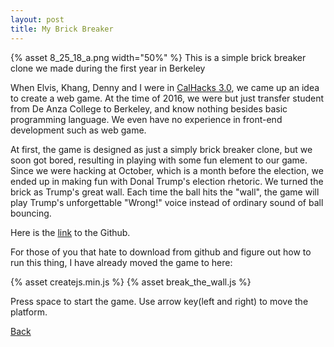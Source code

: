 ```yaml
---
layout: post
title: My Brick Breaker
---
```

{% asset 8_25_18_a.png width="50%" %}
This is a simple brick breaker clone we made during the first year in Berkeley

When Elvis, Khang, Denny and I were in <a href="https://calhacks3.devpost.com/">CalHacks 3.0</a>, we came up an idea to
create a web game. At the time of 2016, we were but just transfer student from De Anza
College to Berkeley, and know nothing besides basic programming language. We even have no
experience in front-end development such as web game.

At first, the game is designed as just a simply brick breaker clone, but we soon got bored,
resulting in playing with some fun element to our game. Since we were hacking at October, which is
a month before the election, we ended up in making fun with Donal Trump's election rhetoric. We turned the
brick as Trump's great wall. Each time the ball hits the "wall", the game will play Trump's unforgettable
"Wrong!" voice instead of ordinary sound of ball bouncing.

Here is the <a href="https://github.com/tinhangchui/myBrickBreaker">link</a> to the Github.


For those of you that hate to download from github and figure out how to run this thing, I have already moved the game to here:
<body onload="init();">
{% asset createjs.min.js %}
<canvas id="PongStage" width="500" height="600"></canvas>
{% asset break_the_wall.js %}
<div></div>
</body>

Press space to start the game. Use arrow key(left and right) to move the platform.
<br/>

<a href="javascript:history.back()">Back</a>

